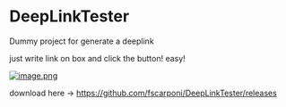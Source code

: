 # DeepLinkTester
Dummy project for generate a deeplink

just write link on box and click the button! easy!

[![image.png](https://i.postimg.cc/kG19Zdf4/image.png)](https://postimg.cc/y3Zwg2q4)

download here -> https://github.com/fscarponi/DeepLinkTester/releases
